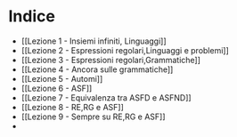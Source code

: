 # Indice

- [[Lezione 1 - Insiemi infiniti, Linguaggi]]
- [[Lezione 2 - Espressioni regolari,Linguaggi e problemi]]
- [[Lezione 3 - Espressioni regolari,Grammatiche]]
- [[Lezione 4 - Ancora sulle grammatiche]]
- [[Lezione 5 - Automi]]
- [[Lezione 6 - ASF]]
- [[Lezione 7 - Equivalenza tra ASFD e ASFND]]
- [[Lezione 8 - RE,RG e ASF]]
- [[Lezione 9 - Sempre su RE,RG e ASF]]
- 